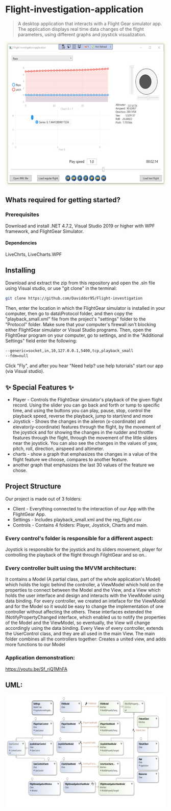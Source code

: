 # Flight-investigation-application
> A desktop application that interacts with a Flight Gear simulator app.
> The application displays real time data changes of the flight parameters, using different graphs and joystick visualization.

<img src = "https://github.com/Daviddor95/Flight-investigation/blob/master/pictures/middleScreen.png" width="600" height="450"></br>

## Whats required for getting started?
### Prerequisites
Download and install .NET 4.7.2, Visual Studio 2019 or higher with WPF framework, and FlightGear Simulator.
#### Dependencies
LiveChrts, LiveCharts.WPF
## Installing
Download and extract the zip from this repository and open the .sln file using Visual studio, or use "git clone" in the terminal:
```sh 
git clone https://github.com/Daviddor95/Flight-investigation
```
Then, enter the location in which the FlightGear simulator is installed in your computer, then go to data\Protocol folder, and then copy the "playback_small.xml" file from the project's "settings" folder to the "Protocol" folder.
Make sure that your computer's firewall isn't blocking either FlightGear simulator or Visual Studio programs. Then, open the FlightGear program on your computer, go to settings, and in the "Additional Settings" field enter the following:
```sh
--generic=socket,in,10,127.0.0.1,5400,tcp,playback_small
--fdm=null
```
Click "Fly", and after you hear "Need help? use help tutorials" start our app (via Visual studio).

## ✨ Special Features ✨
- Player - Controls the FlightGear simulator's playback of the given flight record. Using the slider you can go back and forth or tump to specific time, and using the buttons you can play, pause, stop, control the playback speed, reverse the playback, jump to start/end and more
- Joystick - Shows the changes in the aileron (x-coordinate) and elevator(y-coordinate) 
features through the flight, by the movement of the joystick 
and for showing the changes in the rudder and throttle features through the flight, 
through the movement of the little sliders near the joystick.
You can also see the changes in the values of yaw, pitch, roll, direction, airspeed and altimeter.
- charts - show a graph that emphasizes the changes in a value of the flight feature we choose, compares to another feature.
- another graph that emphasizes the last 30 values of the feature we chose.

## Project Structure
Our project is made out of 3 folders:
- Client - Everything connected to the interaction of our App with the FlightGear App.
- Settings - Includes playback_small.xml and the reg_flight.csv
- Controls - Contains 4 folders: Player, Joystick, Charts and main.

### Every control's folder is responsible for a different aspect:
Joystick is responsible for the joystick and its sliders movement,
player for controlling the playback of the flight through FilghtGear and so on..

### Every controller built using the MVVM architecture:
It contains a Model (A partial class, part of the whole application's Model) which holds the logic behind the controller, 
a ViewModel which hold on the properties to connect between the Model and the View,
and a View which holds the user interface and design and interacts with the ViewModel using data binding.
For every controller, we created an inteface for the ViewModel and for the Model so it would be easy to change the implementation of one controller without affecting the others.
These interfaces extended the INotifyPropertyChanged interface,
which enabled us to notify the properties of the Model and the ViewModel, 
so eventually, the View will change accordingly using the data binding.
Every View of every controller, extends the UserControl class, and they are all used in the main View.
The main folder combines all the controllers together:
Creates a united view, and adds more functions to our Model

### Application demonstration:
https://youtu.be/Sf_riQ1MhFA

## UML:
<img src = "https://github.com/Daviddor95/Flight-investigation/blob/master/pictures/Uml.png" width="650" height="350"></br>


